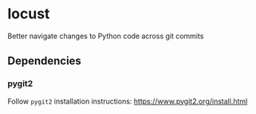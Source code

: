# locust
Better navigate changes to Python code across git commits

## Dependencies

### pygit2

Follow `pygit2` installation instructions: https://www.pygit2.org/install.html
